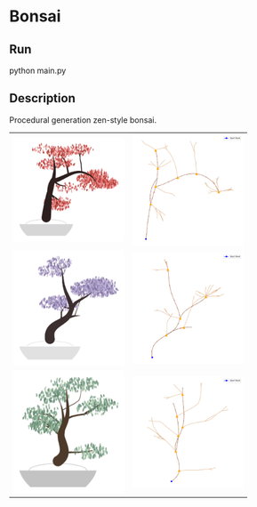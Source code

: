 # Bonsai

## Run

python main.py

## Description

Procedural generation zen-style bonsai.

<table>
  <tr>
    <td><img src="pics/15.png" width="200"/></td>
    <td><img src="pics/ske_15.png" width="200"/></td>
  </tr>
  <tr>
    <td><img src="pics/46.png" width="200"/></td>
    <td><img src="pics/ske_46.png" width="200"/></td>
  </tr>
  <tr>
    <td><img src="pics/49.png" width="200"/></td>
    <td><img src="pics/ske_49.png" width="200"/></td>
  </tr>
</table>
